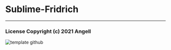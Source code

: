 # Sublime-Fridrich
 ***
### License Copyright (c) 2021 Angell 
![template github](https://user-images.githubusercontent.com/82967046/116450089-4639f780-a831-11eb-9673-4b18a47c4e91.png)
